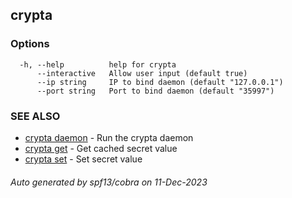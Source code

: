 ## crypta



### Options

```
  -h, --help          help for crypta
      --interactive   Allow user input (default true)
      --ip string     IP to bind daemon (default "127.0.0.1")
      --port string   Port to bind daemon (default "35997")
```

### SEE ALSO

* [crypta daemon](crypta_daemon.md)	 - Run the crypta daemon
* [crypta get](crypta_get.md)	 - Get cached secret value
* [crypta set](crypta_set.md)	 - Set secret value

###### Auto generated by spf13/cobra on 11-Dec-2023

